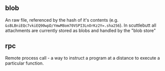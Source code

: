 ## blob
An raw file, referenced by the hash of it's contents (e.g. `&sBLBniEQc7vkiEQ90wpD/YmwM8om70VSPI3LnOrKz2Y=.sha256`).
In scuttlebutt all attachments are currently stored as blobs and handled by the "blob store"

## rpc
Remote process call - a way to instruct a program at a distance to execute a particular function.

